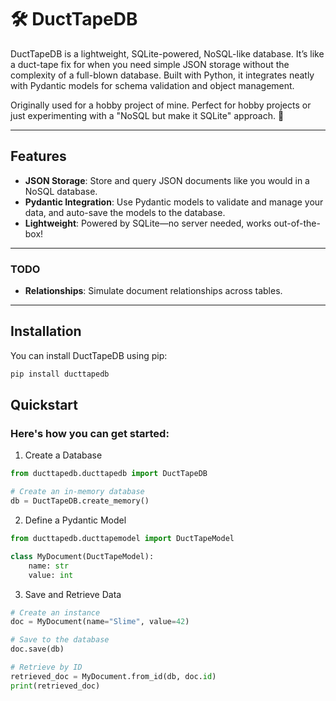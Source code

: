 # 🛠️ DuctTapeDB

DuctTapeDB is a lightweight, SQLite-powered, NoSQL-like database. It’s like a duct-tape fix for when you need simple JSON storage without the complexity of a full-blown database. Built with Python, it integrates neatly with Pydantic models for schema validation and object management.

Originally used for a hobby project of mine. Perfect for hobby projects or just experimenting with a "NoSQL but make it SQLite" approach. 🚀

---

## **Features**

- **JSON Storage**: Store and query JSON documents like you would in a NoSQL database.
- **Pydantic Integration**: Use Pydantic models to validate and manage your data, and auto-save the models to the database.
- **Lightweight**: Powered by SQLite—no server needed, works out-of-the-box!

---

### **TODO**

- **Relationships**: Simulate document relationships across tables.

---

## **Installation**

You can install DuctTapeDB using pip:

```bash
pip install ducttapedb
```

## Quickstart

### Here's how you can get started:

1. Create a Database

```python
from ducttapedb.ducttapedb import DuctTapeDB

# Create an in-memory database
db = DuctTapeDB.create_memory()
```

2. Define a Pydantic Model

```python
from ducttapedb.ducttapemodel import DuctTapeModel

class MyDocument(DuctTapeModel):
    name: str
    value: int
```

3. Save and Retrieve Data

```python
# Create an instance
doc = MyDocument(name="Slime", value=42)

# Save to the database
doc.save(db)

# Retrieve by ID
retrieved_doc = MyDocument.from_id(db, doc.id)
print(retrieved_doc)
```
